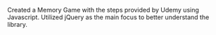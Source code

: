 Created a Memory Game with the steps provided by Udemy using Javascript.
Utilized jQuery as the main focus to better understand the library.
